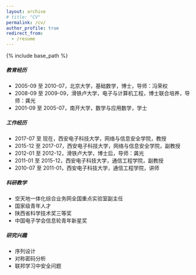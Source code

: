 ```yaml
---
layout: archive
# title: "CV"
permalink: /cv/
author_profile: true
redirect_from:
  - /resume
---
```

{% include base_path %}

##### 教育经历

* 2005-09 至 2010-07，北京大学，基础数学，博士，导师：冯荣权
* 2008-09 至 2009-09，滑铁卢大学，电子与计算机工程，博士联合培养，导师：龚光
* 2001-09 至 2005-07，南开大学，数学与应用数学，学士

##### 工作经历

* 2017-07 至 现在，西安电子科技大学，网络与信息安全学院，教授
* 2015-12 至 2017-07，西安电子科技大学，网络与信息安全学院，副教授
* 2012-01 至 2012-12，滑铁卢大学，博士后，导师：龚光
* 2011-01 至 2015-12，西安电子科技大学，通信工程学院，副教授
* 2010-07 至 2011-01，西安电子科技大学，通信工程学院，讲师

##### 科研教学

* 空天地一体化综合业务网全国重点实验室副主任
* 国家级青年人才
* 陕西省科学技术奖三等奖
* 中国电子学会信息轮青年新星奖

##### 研究兴趣

* 序列设计
* 对称密码分析
* 联邦学习中安全问题
